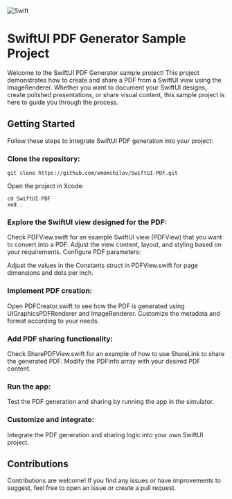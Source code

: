 ![Swift](https://img.shields.io/badge/swift-F54A2A?style=for-the-badge&logo=swift&logoColor=white)

# SwiftUI PDF Generator Sample Project #
Welcome to the SwiftUI PDF Generator sample project! This project demonstrates how to create and share a PDF from a SwiftUI view using the ImageRenderer. Whether you want to document your SwiftUI designs, create polished presentations, or share visual content, this sample project is here to guide you through the process.

## Getting Started ##
Follow these steps to integrate SwiftUI PDF generation into your project:

### Clone the repository: ###

```
git clone https://github.com/emomchilov/SwiftUI-PDF.git
```

Open the project in Xcode:

```
cd SwiftUI-PDF
xed . 
```

### Explore the SwiftUI view designed for the PDF: ###

Check PDFView.swift for an example SwiftUI view (PDFView) that you want to convert into a PDF.
Adjust the view content, layout, and styling based on your requirements.
Configure PDF parameters:

Adjust the values in the Constants struct in PDFView.swift for page dimensions and dots per inch.

### Implement PDF creation: ###

Open PDFCreator.swift to see how the PDF is generated using UIGraphicsPDFRenderer and ImageRenderer.
Customize the metadata and format according to your needs.

### Add PDF sharing functionality: ###

Check SharePDFView.swift for an example of how to use ShareLink to share the generated PDF.
Modify the PDFInfo array with your desired PDF content.

### Run the app: ###

Test the PDF generation and sharing by running the app in the simulator.

### Customize and integrate: ###

Integrate the PDF generation and sharing logic into your own SwiftUI project.

## Contributions ##

Contributions are welcome! If you find any issues or have improvements to suggest, feel free to open an issue or create a pull request.
